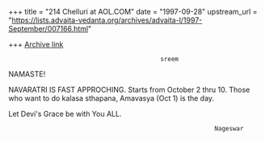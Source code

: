 +++
title = "214 Chelluri at AOL.COM"
date = "1997-09-28"
upstream_url = "https://lists.advaita-vedanta.org/archives/advaita-l/1997-September/007166.html"

+++
[Archive link](https://lists.advaita-vedanta.org/archives/advaita-l/1997-September/007166.html)

                                              sreem
NAMASTE!

NAVARATRI IS FAST APPROCHING. Starts from October 2 thru 10.  Those who want
to do kalasa sthapana, Amavasya (Oct 1) is the day.

Let Devi's Grace be with You ALL.


                                                             Nageswar

